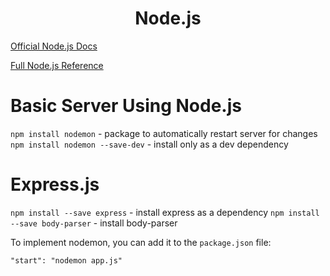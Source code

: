 <h1 style='text-align:center'>Node.js</h1>

[Official Node.js Docs](https://nodejs.org/en/learn/getting-started/introduction-to-nodejs)

[Full Node.js Reference](https://nodejs.org/dist/v23.5.0/docs/api/)

# Basic Server Using Node.js

`npm install nodemon` - package to automatically restart server for changes
`npm install nodemon --save-dev` - install only as a dev dependency

# Express.js

`npm install --save express` - install express as a dependency
`npm install --save body-parser` - install body-parser

To implement nodemon, you can add it to the `package.json` file:

`"start": "nodemon app.js"`
